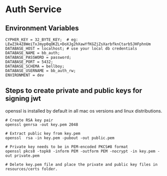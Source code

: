 # Auth Service
 
## Environment Variables
```shell
CYPHER_KEY = 32_BYTE_KEY;  # eg: LEwZ3k4Z8WeiTxJmyp0qOKZL+DoXJg2hXawYfKGZjZsXarbfknCtarb5JHFphnUm
DATABASE_HOST = localhost; # use your local db credentials
DATABASE_NAME = bb_auth;
DATABASE_PASSWORD = password;
DATABASE_PORT = 5432;
DATABASE_SCHEMA = bellboy;
DATABASE_USERNAME = bb_auth_rw;
ENVIRONMENT = dev
```

## Steps to create private and public keys for signing jwt
openssl is installed by default in all mac os versions and linux distributions.
```shell
# Create RSA key pair
openssl genrsa -out key.pem 2048

# Extract public key from key.pem
openssl  rsa -in key.pem -pubout -out public.pem

# Private key needs to be in PEM-encoded PKCS#8 format
openssl pkcs8 -topk8 -inform PEM -outform PEM -nocrypt -in key.pem -out private.pem

# Delete key.pem file and place the private and public key files in resources/certs folder.
```